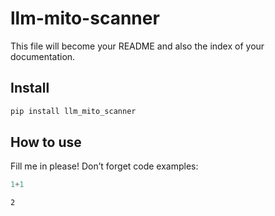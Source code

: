 # llm-mito-scanner

<!-- WARNING: THIS FILE WAS AUTOGENERATED! DO NOT EDIT! -->

This file will become your README and also the index of your
documentation.

## Install

``` sh
pip install llm_mito_scanner
```

## How to use

Fill me in please! Don’t forget code examples:

``` python
1+1
```

    2
